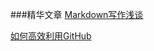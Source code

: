 ###精华文章
[Markdown写作浅谈](http://www.yangzhiping.com/tech/r-markdown-knitr.html)  

[如何高效利用GitHub](http://www.yangzhiping.com/tech/github.html)

[]()
[]()